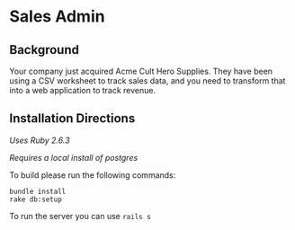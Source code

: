 # Sales Admin

## Background

Your company just acquired Acme Cult Hero Supplies. They have been using a CSV worksheet to track sales data, and you need to transform that into a web application to track revenue.


## Installation Directions

*Uses Ruby 2.6.3*

*Requires a local install of postgres*

To build please run the following commands:

```
bundle install
rake db:setup
```

To run the server you can use `rails s`
